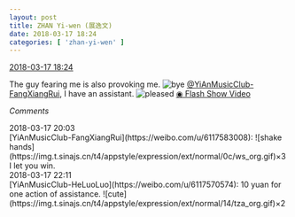 ```yaml
---
layout: post
title: ZHAN Yi-wen (展逸文)
date: 2018-03-17 18:24
categories: [ 'zhan-yi-wen' ]
---
```


<div class="weibo-info">
  <a href="https://weibo.com/6108090526/G7OxXFu0d">2018-03-17 18:24</a>
</div>

The guy fearing me is also provoking me. ![bye](https://img.t.sinajs.cn/t4/appstyle/expression/ext/normal/70/88_org.gif) [@YiAnMusicClub-FangXiangRui](https://weibo.com/u/6117583008), I have an assistant. ![pleased](https://img.t.sinajs.cn/t4/appstyle/expression/ext/normal/0b/tootha_org.gif) [◉ Flash Show Video](https://www.miaopai.com/show/3uq7ZUf79oJp68FCVkR0d48WmpqBlbFJxuhKOw__.htm)

<!-- more -->

*Comments*

<div class="weibo-info">2018-03-17 20:03</div>
[YiAnMusicClub-FangXiangRui](https://weibo.com/u/6117583008): ![shake hands](https://img.t.sinajs.cn/t4/appstyle/expression/ext/normal/0c/ws_org.gif)×3 I let you win.

<div class="weibo-info">2018-03-17 22:11</div>
[YiAnMusicClub-HeLuoLuo](https://weibo.com/u/6117570574): 10 yuan for one action of assistance. ![cute](https://img.t.sinajs.cn/t4/appstyle/expression/ext/normal/14/tza_org.gif)×2
